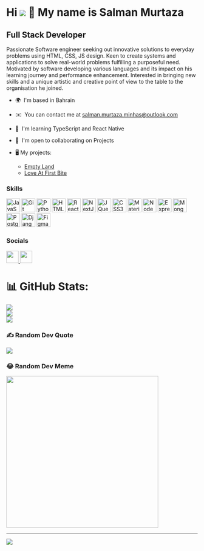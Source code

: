 <!-- ### Hi there 👋

<!--
**SalmanMurtazaMinhas/SalmanMurtazaMinhas** is a ✨ _special_ ✨ repository because its `README.md` (this file) appears on your GitHub profile.

Here are some ideas to get you started:

- 🔭 I’m currently working on ...
- 🌱 I’m currently learning ...
- 👯 I’m looking to collaborate on ...
- 🤔 I’m looking for help with ...
- 💬 Ask me about ...
- 📫 How to reach me: ...
- 😄 Pronouns: ...
- ⚡ Fun fact: ...
* ⚡  I'm Batman
-->

Hi ![](https://user-images.githubusercontent.com/18350557/176309783-0785949b-9127-417c-8b55-ab5a4333674e.gif) 👋 My name is Salman Murtaza
======================================================================================================================================

Full Stack Developer
--------------------

Passionate Software engineer seeking out innovative solutions to everyday problems using HTML, CSS, JS design. Keen to create systems and applications to solve real-world problems fulfilling a purposeful need. Motivated by software developing various languages and its impact on his learning journey and performance enhancement. Interested in bringing new skills and a unique artistic and creative point of view to the table to the organisation he joined.

* 🌍  I'm based in Bahrain
* ✉️  You can contact me at [salman.murtaza.minhas@outlook.com](mailto:salman.murtaza.minhas@outlook.com)
* 🧠  I'm learning TypeScript and React Native
* 🤝  I'm open to collaborating on Projects

* 🖥️  My projects:
  * [Empty Land](http://salmanmurtazaminhas.github.io/Empty-land/)
  * [Love At First Bite](https://love-at-first-bite.onrender.com)


### Skills
<!--[![My Skills](https://skillicons.dev/icons?i=js,git,py,html,css,jquery,nodejs,express,react,nextjs,materialui,mongodb,postgres,django,figma,postman)](https://skillicons.dev)-->
<a href="https://developer.mozilla.org/en-US/docs/Web/JavaScript" target="_blank" rel="noreferrer"><img src="https://raw.githubusercontent.com/danielcranney/readme-generator/main/public/icons/skills/javascript-colored.svg" alt="JavaScript" width="36" height="36"></a>
<a href="https://git-scm.com/" target="_blank" rel="noreferrer"><img src="https://raw.githubusercontent.com/danielcranney/readme-generator/main/public/icons/skills/git-colored.svg" alt="Git" width="36" height="36"></a>
<a href="https://www.python.org/" target="_blank" rel="noreferrer"><img src="https://raw.githubusercontent.com/danielcranney/readme-generator/main/public/icons/skills/python-colored.svg" alt="Python" width="36" height="36"></a>
<a href="https://developer.mozilla.org/en-US/docs/Glossary/HTML5" target="_blank" rel="noreferrer"><img src="https://raw.githubusercontent.com/danielcranney/readme-generator/main/public/icons/skills/html5-colored.svg" alt="HTML5" width="36" height="36"></a>
<a href="https://reactjs.org/" target="_blank" rel="noreferrer"><img src="https://raw.githubusercontent.com/danielcranney/readme-generator/main/public/icons/skills/react-colored.svg" alt="React" width="36" height="36"></a>
<a href="https://nextjs.org/docs" target="_blank" rel="noreferrer"><img src="https://raw.githubusercontent.com/danielcranney/readme-generator/main/public/icons/skills/nextjs-colored.svg" alt="NextJs" width="36" height="36"></a>
<a href="https://jquery.com/" target="_blank" rel="noreferrer"><img src="https://raw.githubusercontent.com/danielcranney/readme-generator/main/public/icons/skills/jquery-colored.svg" alt="JQuery" width="36" height="36"></a>
<a href="https://www.w3.org/TR/CSS/#css" target="_blank" rel="noreferrer"><img src="https://raw.githubusercontent.com/danielcranney/readme-generator/main/public/icons/skills/css3-colored.svg" alt="CSS3" width="36" height="36"></a>
<a href="https://mui.com/" target="_blank" rel="noreferrer"><img src="https://raw.githubusercontent.com/danielcranney/readme-generator/main/public/icons/skills/materialui-colored.svg" alt="Material UI" width="36" height="36"></a>
<a href="https://nodejs.org/en/" target="_blank" rel="noreferrer"><img src="https://raw.githubusercontent.com/danielcranney/readme-generator/main/public/icons/skills/nodejs-colored.svg" alt="NodeJS" width="36" height="36"></a>
<a href="https://expressjs.com/" target="_blank" rel="noreferrer"><img src="https://raw.githubusercontent.com/danielcranney/readme-generator/main/public/icons/skills/express-colored.svg" alt="Express" width="36" height="36"></a>
<a href="https://www.mongodb.com/" target="_blank" rel="noreferrer"><img src="https://raw.githubusercontent.com/danielcranney/readme-generator/main/public/icons/skills/mongodb-colored.svg" alt="MongoDB" width="36" height="36"></a>
<a href="https://www.postgresql.org/" target="_blank" rel="noreferrer"><img src="https://raw.githubusercontent.com/danielcranney/readme-generator/main/public/icons/skills/postgresql-colored.svg" alt="PostgreSQL" width="36" height="36"></a>
<a href="https://www.djangoproject.com/" target="_blank" rel="noreferrer"><img src="https://raw.githubusercontent.com/danielcranney/readme-generator/main/public/icons/skills/django-colored.svg" alt="Django" width="36" height="36"></a>
<a href="https://www.figma.com/" target="_blank" rel="noreferrer"><img src="https://raw.githubusercontent.com/danielcranney/readme-generator/main/public/icons/skills/figma-colored.svg" alt="Figma" width="36" height="36"></a>



### Socials

<p align="left"> <a href="https://www.github.com/SalmanMurtazaMinhas" target="_blank" rel="noreferrer"> <picture> <source media="(prefers-color-scheme: dark)" srcset="https://raw.githubusercontent.com/danielcranney/readme-generator/main/public/icons/socials/github-dark.svg" /> <source media="(prefers-color-scheme: light)" srcset="https://raw.githubusercontent.com/danielcranney/readme-generator/main/public/icons/socials/github.svg" /> <img src="https://raw.githubusercontent.com/danielcranney/readme-generator/main/public/icons/socials/github.svg" width="32" height="32" /> </picture> </a> <a target="_blank" rel="noreferrer" href="https://www.linkedin.com/in/salman-murtaza-minhas"><img height="32" width="32" src="https://raw.githubusercontent.com/danielcranney/readme-generator/main/public/icons/socials/linkedin.svg"></a></p>

<!-- ### Badges -->
<!--
<b>My GitHub Stats</b>

<a href="http://www.github.com/SalmanMurtazaMinhas"><img src="https://github-readme-stats.vercel.app/api?username=SalmanMurtazaMinhas&show_icons=true&hide=&count_private=true&title_color=0891b2&text_color=ffffff&icon_color=0891b2&bg_color=1c1917&hide_border=true&show_icons=true" alt="SalmanMurtazaMinhas's GitHub stats" /></a>

<a href="http://www.github.com/SalmanMurtazaMinhas"><img src="https://github-readme-streak-stats.herokuapp.com/?user=SalmanMurtazaMinhas&stroke=ffffff&background=1c1917&ring=0891b2&fire=0891b2&currStreakNum=ffffff&currStreakLabel=0891b2&sideNums=ffffff&sideLabels=ffffff&dates=ffffff&hide_border=true" /></a>


<a href="http://www.github.com/SalmanMurtazaMinhas" target="_blank" rel="noreferrer"><img src="https://github-readme-activity-graph.cyclic.app/graph?username=SalmanMurtazaMinhas&amp;bg_color=1c1917&amp;color=ffffff&amp;line=0891b2&amp;point=ffffff&amp;area_color=1c1917&amp;area=true&amp;hide_border=true&amp;custom_title=GitHub%20Commits%20Graph"></a>


<a href="https://github.com/SalmanMurtazaMinhas" align="left"><img src="https://github-readme-stats.vercel.app/api/top-langs/?username=SalmanMurtazaMinhas&langs_count=10&title_color=0891b2&text_color=ffffff&icon_color=0891b2&bg_color=1c1917&hide_border=true&locale=en&custom_title=Top%20%Languages" alt="Top Languages" /></a>
-->

# 📊 GitHub Stats:
![](https://github-readme-stats.vercel.app/api?username=salmanmurtazaminhas&theme=react&hide_border=true&include_all_commits=false&count_private=false)<br/>
![](https://github-readme-streak-stats.herokuapp.com/?user=salmanmurtazaminhas&theme=react&hide_border=true)<br/>
![](https://github-readme-stats.vercel.app/api/top-langs/?username=salmanmurtazaminhas&theme=react&hide_border=true&include_all_commits=false&count_private=false&layout=compact)

### ✍️ Random Dev Quote
![](https://quotes-github-readme.vercel.app/api?type=horizontal&theme=dark)

### 😂 Random Dev Meme
<img src='https://randommeme-five.vercel.app/' style="height: 400px;"/>

---
[![](https://visitcount.itsvg.in/api?id=salmanmurtazaminhas&icon=0&color=1)](https://visitcount.itsvg.in)

<!-- Proudly created with GPRM ( https://gprm.itsvg.in ) -->

